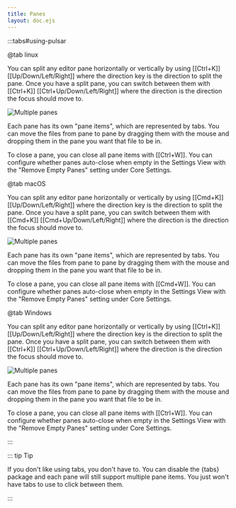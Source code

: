 ```yaml
---
title: Panes
layout: doc.ejs
---
```


:::tabs#using-pulsar

@tab linux

You can split any editor pane horizontally or vertically by using
[[Ctrl+K]] [[Up/Down/Left/Right]] where the direction key is the
direction to split the pane. Once you have a split pane, you can switch between
them with [[Ctrl+K]] [[Ctrl+Up/Down/Left/Right]] where the
direction is the direction the focus should move to.

![Multiple panes](/img/atom/panes.png "Multiple panes")

Each pane has its own "pane items", which are represented by tabs. You can move
the files from pane to pane by dragging them with the mouse and dropping them in
the pane you want that file to be in.

To close a pane, you can close all pane items with [[Ctrl+W]]. You can
configure whether panes auto-close when empty in the Settings View with the
"Remove Empty Panes" setting under Core Settings.

@tab macOS

You can split any editor pane horizontally or vertically by using
[[Cmd+K]] [[Up/Down/Left/Right]] where the direction key is the
direction to split the pane. Once you have a split pane, you can switch between
them with [[Cmd+K]] [[Cmd+Up/Down/Left/Right]] where the direction
is the direction the focus should move to.

![Multiple panes](/img/atom/panes.png "Multiple panes")

Each pane has its own "pane items", which are represented by tabs. You can move
the files from pane to pane by dragging them with the mouse and dropping them in
the pane you want that file to be in.

To close a pane, you can close all pane items with [[Cmd+W]]. You can
configure whether panes auto-close when empty in the Settings View with the
"Remove Empty Panes" setting under Core Settings.

@tab Windows

You can split any editor pane horizontally or vertically by using
[[Ctrl+K]] [[Up/Down/Left/Right]] where the direction key is the
direction to split the pane. Once you have a split pane, you can switch between
them with [[Ctrl+K]] [[Ctrl+Up/Down/Left/Right]] where the
direction is the direction the focus should move to.

![Multiple panes](/img/atom/panes.png "Multiple panes")

Each pane has its own "pane items", which are represented by tabs. You can move
the files from pane to pane by dragging them with the mouse and dropping them in
the pane you want that file to be in.

To close a pane, you can close all pane items with [[Ctrl+W]]. You can
configure whether panes auto-close when empty in the Settings View with the
"Remove Empty Panes" setting under Core Settings.

:::

::: tip Tip

If you don't like using tabs, you don't have to. You can disable the
{tabs} package and each pane will still support
multiple pane items. You just won't have tabs to use to click between them.

:::
